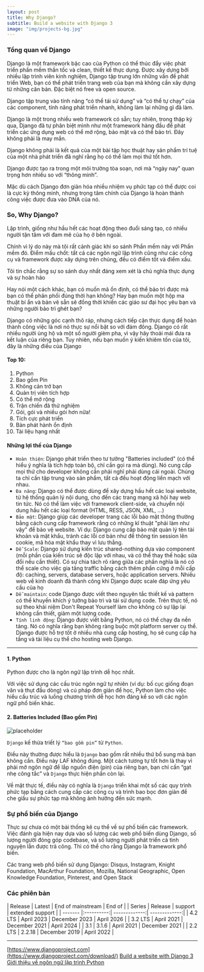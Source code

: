 ```yaml
---
layout: post
title: Why Django?
subtitle: Build a website with Django 3
image: "img/projects-bg.jpg"
---
```


### Tổng quan về Django

Django là một framework bậc cao của Python có thể thúc đẩy việc phát triển phần mềm thần tốc và clean, thiết kế thực dụng. Được xây dựng bởi nhiều lập trình viên kinh nghiệm, Django tập trung lớn những vấn đề phát triển Web, bạn có thể phát triển trang web của bạn mà không cần xây dựng từ những căn bản. Đặc biệt nó free và open source.

Django tập trung vào tính năng “có thể tái sử dụng” và “có thể tự chạy” của các component, tính năng phát triển nhanh, không làm lại những gì đã làm.

Django là một trong nhiều web framework có sẵn; tuy nhiên, trong thập kỷ qua, Django đã tự phân biệt mình như một framework hàng đầu để phát triển các ứng dụng web có thể mở rộng, bảo mật và có thể bảo trì.
Đây không phải là may mắn.

Django không phải là kết quả của một bài tập học thuật hay sản phẩm trí tuệ của một nhà phát triển đã nghĩ rằng họ có thể làm mọi thứ tốt hơn.

Django được tạo ra trong một môi trường tòa soạn, nơi mà “ngày nay” quan trọng hơn nhiều so với “thông minh”.

Mặc dù cách Django đơn giản hóa nhiều nhiệm vụ phức tạp có thể được coi là cực kỳ thông minh, nhưng trọng tâm chính của Django là hoàn thành công việc được đưa vào DNA của nó. 


### So, Why Django?

Lập trình, giống như hầu hết các hoạt động theo đuổi sáng tạo, có nhiều người tận tâm với đam mê của họ ở bên ngoài.

Chính vì lý do này mà tôi rất cảnh giác khi so sánh Phần mềm này với Phần mềm đó. Điểm mấu chốt: tất cả các ngôn ngữ lập trình cũng như các công cụ và framework được xây dựng trên chúng, đều có điểm tốt và điểm xấu.

Tôi tin chắc rằng sự so sánh duy nhất đáng xem xét là chủ nghĩa thực dụng và sự hoàn hảo

Hay nói một cách khác, bạn có muốn mã ổn định, có thể bảo trì được mà bạn có thể phân phối đúng thời hạn không? Hay bạn muốn một hộp ma thuật bí ẩn và bản vẽ sẵn sẽ đồng thời khiến các giáo sư đại học yêu bạn và những người bảo trì ghét bạn?

Django có những góc cạnh thô ráp, nhưng cách tiếp cận thực dụng để hoàn thành công việc là nơi nó thực sự nổi bật so với đám đông. Django có rất nhiều người ủng hộ và một số người gièm pha, vì vậy hãy thoải mái đưa ra kết luận của riêng bạn. Tuy nhiên, nếu bạn muốn ý kiến ​​khiêm tốn của tôi, đây là những điều của Django

#### Top 10:
1. Python
2. Bao gồm Pin
3. Không cản trở bạn
4. Quản trị viên tích hợp
5. Có thể mở rộng
6. Trận chiến đã thử nghiệm
7. Gói, gói và nhiều gói hơn nữa!
8. Tích cực phát triển
9. Bản phát hành ổn định
10. Tài liệu hạng nhất 

#### Những lợi thế của Django
- `Hoàn thiện`: Django phát triển theo tư tưởng "Batteries included" (có thể hiểu ý nghĩa là tích hợp toàn bộ, chỉ cần gọi ra mà dùng). Nó cung cấp mọi thứ cho developer không cần phải nghĩ phải dùng cái ngoài. Chúng ta chỉ cần tập trung vào sản phẩm, tất cả đều hoạt động liền mạch với nhau. 
- `Đa năng`: Django có thể được dùng để xây dựng hầu hết các loại website, từ hệ thống quản lý nội dung, cho đến các trang mạng xã hội hay web tin tức. Nó có thể làm việc với framework client-side, và chuyển nội dung hầu hết các loại format (HTML, RESS, JSON, XML, ...) 
- `Bảo mật`: Django giúp các developer trang các lỗi bảo mật thông thường bằng cách cung cấp framework rằng có những kĩ thuật "phải làm như vậy" để bảo vệ website. Ví dụ: Django cung cấp bảo mật quản lý tên tài khoản và mật khẩu, tránh các lỗi cơ bản như để thông tin session lên cookie, mã hóa mật khẩu thay vì lưu thẳng. 
- `Dễ Scale`: Django sử dụng kiến trúc shared-nothing dựa vào component (mỗi phần của kiến trúc sẽ độc lập với nhau, và có thể thay thế hoặc sửa đổi nếu cần thiết). Có sự chia tách rõ ràng giữa các phần nghĩa là nó có thể scale cho việc gia tăng traffic bằng cách thêm phần cứng ở mỗi cấp độ: caching, servers, database servers, hoặc application servers. Nhiều web về kinh doanh đã thành công khi Django được scale đáp ứng yêu cầu của họ 
- `Dễ maintain`: code Django được viết theo nguyên tắc thiết kế và pattern có thể khuyến khích ý tưởng bảo trì và tái sử dụng code. Trên thực tế, nó sự theo khái niệm Don't Repeat Yourself làm cho không có sự lặp lại không cần thiết, giảm một lượng code. 
- `Tính linh động`: Django được viết bằng Python, nó có thể chạy đa nền tảng. Nó có nghĩa rằng bạn không ràng buộc một platform server cụ thể. Django được hỗ trợ tốt ở nhiều nhà cung cấp hosting, họ sẽ cung cấp hạ tầng và tài liệu cụ thể cho hosting web Django.

-----

#### 1. Python

Python được cho là ngôn ngữ lập trình dễ học nhất.

Với việc sử dụng các cấu trúc ngôn ngữ tự nhiên (ví dụ: bố cục giống đoạn văn và thụt đầu dòng) và cú pháp đơn giản để học, Python làm cho việc hiểu cấu trúc và luồng chương trình dễ học hơn đáng kể so với các ngôn ngữ phổ biến khác. 



#### 2. Batteries Included (Bao gồm Pin)

![placeholder](http://boxxv.com/img/posts/Python_batteries_included.jpg "Batteries Included")

`Django` kế thừa triết lý `“bao gồm pin”` từ `Python`.

Điều này thường được hiểu là `Django` bao gồm rất nhiều thứ bổ sung mà bạn không cần. Điều này LAF không đúng. Một cách tương tự tốt hơn là thay vì phải mở ngôn ngữ để lắp nguồn điện (pin) của riêng bạn, bạn chỉ cần “gạt nhẹ công tắc” và `Django` thực hiện phần còn lại.

Về mặt thực tế, điều này có nghĩa là `Django` triển khai một số các quy trình phức tạp bằng cách cung cấp các công cụ và trình bao bọc đơn giản để che giấu sự phức tạp mà không ảnh hưởng đến sức mạnh.


### Sự phổ biến của Django
Thực sự chưa có một bài thống kê cụ thể về sự phố biến các framework. Việc đánh gía hiện nay dựa vào số lượng các web phổ biến dùng Django, số lượng người đóng góp codebase, và số lượng người phát triển cả tình nguyện lẫn được trả công. Thì có thể cho rằng Django là framework phổ biến.

Các trang web phổ biến sử dụng Django: Disqus, Instagram, Knight Foundation, MacArthur Foundation, Mozilla, National Geographic, Open Knowledge Foundation, Pinterest, and Open Stack


### Các phiên bản

| Release | Latest  | End of mainstream | End of       |
| Series  | Release |  support | extended support |
| ------- |:----------:| -------------:| -------------:|
| 4.2 LTS | April 2023 | December 2023 | April 2026    |
| 3.2 LTS | April 2021 | December 2021 | April 2024    |
| 3.1     | 3.1.6      | April 2021    | December 2021 |
| 2.2 LTS | 2.2.18     | December 2019 | April 2022    |



-----
[https://www.djangoproject.com](https://www.djangoproject.com/download/)
[Build a website with Django 3](https://djangobook.com/build-a-website-with-django-3/)
[Giới thiệu về ngôn ngữ lập trình Python](https://dnmtechs.com/gioi-thieu-ve-ngon-ngu-lap-trinh-python/)